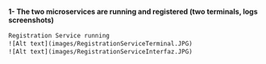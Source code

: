 **1- The two microservices are running and registered (two terminals, logs screenshots)**

    Registration Service running
    ![Alt text](images/RegistrationServiceTerminal.JPG)
    ![Alt text](images/RegistrationServiceInterfaz.JPG)
    
    
    